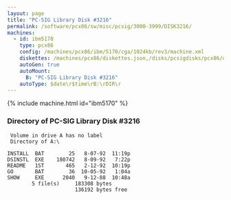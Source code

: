 ```yaml
---
layout: page
title: "PC-SIG Library Disk #3216"
permalink: /software/pcx86/sw/misc/pcsig/3000-3999/DISK3216/
machines:
  - id: ibm5170
    type: pcx86
    config: /machines/pcx86/ibm/5170/cga/1024kb/rev3/machine.xml
    diskettes: /machines/pcx86/diskettes.json,/disks/pcsigdisks/pcx86/diskettes.json
    autoGen: true
    autoMount:
      B: "PC-SIG Library Disk #3216"
    autoType: $date\r$time\rB:\rDIR\r
---
```


{% include machine.html id="ibm5170" %}

### Directory of PC-SIG Library Disk #3216

     Volume in drive A has no label
     Directory of A:\

    INSTALL  BAT        25   8-07-92  11:19p
    DSINSTL  EXE    180742   8-09-92   7:22p
    README   1ST       465   2-12-92  10:19p
    GO       BAT        36  10-05-92   1:04a
    SHOW     EXE      2040   9-12-88  10:48a
            5 file(s)     183308 bytes
                          136192 bytes free
